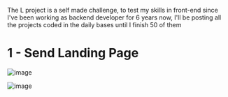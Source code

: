 The L project is a self made challenge, to test my skills in front-end since I've been working as backend developer for 6 years now, I'll be posting all the projects coded in the daily bases until I finish 50 of them

# 1 - Send Landing Page

![image](https://github.com/vinicodex/L-project/assets/109253692/9e125ce1-99af-4b6a-b115-a9685b5bb2ed)

![image](https://github.com/vinicodex/L-project/assets/109253692/4aae6d8a-7f8e-477c-84df-75c7f382db74)
